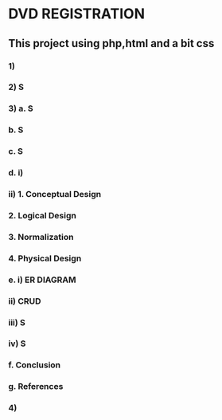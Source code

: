 # DVD REGISTRATION
## This project using php,html and a bit css

### 1) 
### 2) S
### 3) a. S
###   b. S
###   c. S
###   d. i) 
###      ii) 1. Conceptual Design
###          2. Logical Design
###          3. Normalization  
###          4. Physical Design
###   e. i) ER DIAGRAM
###      ii) CRUD
###      iii) S
###      iv)  S
###   f. Conclusion 
###   g. References
### 4)